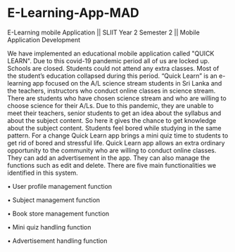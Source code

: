 # E-Learning-App-MAD

E-Learning mobile Application || SLIIT Year 2 Semester 2 || Mobile Application Development

We have implemented an educational mobile application called "QUICK LEARN". Due to this covid-19 pandemic period all of us are locked up. Schools are closed. Students could not attend any extra classes. Most of the student’s education collapsed during this period. “Quick Learn” is an e-learning app focused on the A/L science stream students in Sri Lanka and the teachers, instructors who conduct online classes in science stream.
There are students who have chosen science stream and who are willing to choose science for their A/Ls. Due to this pandemic, they are unable to meet their teachers, senior students to get an idea about the syllabus and about the subject content. So here it gives the chance to get knowledge about the subject content.
Students feel bored while studying in the same pattern. For a change Quick Learn app brings a mini quiz time to students to get rid of bored and stressful life. Quick Learn app allows an extra ordinary opportunity to the community who are willing to conduct online classes. They can add an advertisement in the app. They can also manage the functions such as edit and delete.
There are five main functionalities we identified in this system.

• User profile management function

• Subject management function

• Book store management function

• Mini quiz handling function

• Advertisement handling function
